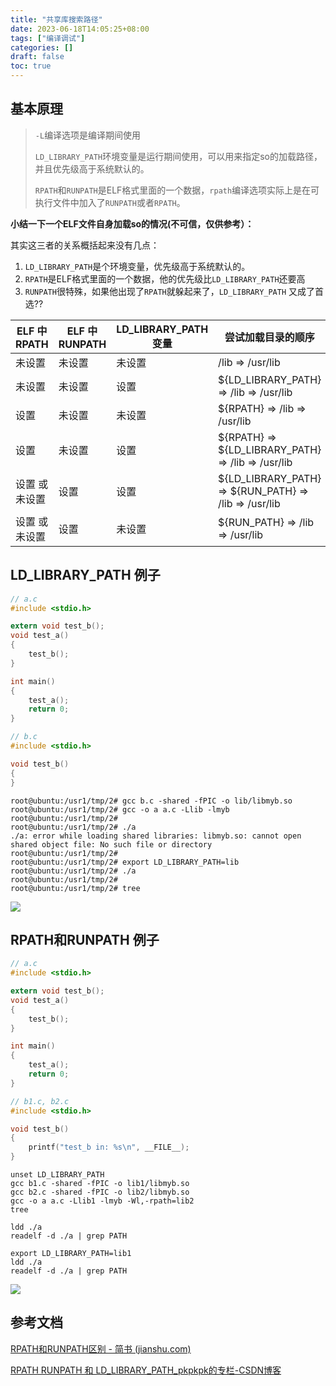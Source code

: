 ```yaml
---
title: "共享库搜索路径"
date: 2023-06-18T14:05:25+08:00
tags: ["编译调试"]
categories: []
draft: false
toc: true
---
```

## 基本原理

> `-L`编译选项是编译期间使用
>
> `LD_LIBRARY_PATH`环境变量是运行期间使用，可以用来指定so的加载路径，并且优先级高于系统默认的。
>
> `RPATH`和`RUNPATH`是ELF格式里面的一个数据，`rpath`编译选项实际上是在可执行文件中加入了`RUNPATH`或者`RPATH`。

**小结一下一个ELF文件自身加载so的情况(不可信，仅供参考）：**

其实这三者的关系概括起来没有几点：

1. `LD_LIBRARY_PATH`是个环境变量，优先级高于系统默认的。
2. `RPATH`是ELF格式里面的一个数据，他的优先级比`LD_LIBRARY_PATH`还要高
3. `RUNPATH`很特殊，如果他出现了`RPATH`就躲起来了，`LD_LIBRARY_PATH` 又成了首选??

| ELF 中 RPATH   | ELF 中 RUNPATH | LD_LIBRARY_PATH 变量 | 尝试加载目录的顺序                                    |
| -------------- | -------------- | -------------------- | ----------------------------------------------------- |
| 未设置         | 未设置         | 未设置               | /lib => /usr/lib                                      |
| 未设置         | 未设置         | 设置                 | ${LD_LIBRARY_PATH} => /lib => /usr/lib                |
| 设置           | 未设置         | 未设置               | ${RPATH} => /lib => /usr/lib                          |
| 设置           | 未设置         | 设置                 | ${RPATH} => ${LD_LIBRARY_PATH} => /lib => /usr/lib    |
| 设置 或 未设置 | 设置           | 设置                 | ${LD_LIBRARY_PATH} => ${RUN_PATH} => /lib => /usr/lib |
| 设置 或 未设置 | 设置           | 未设置               | ${RUN_PATH} => /lib => /usr/lib                       |

## LD_LIBRARY_PATH 例子

```c
// a.c
#include <stdio.h>

extern void test_b();
void test_a()
{
    test_b();
}

int main()
{
    test_a();
    return 0;
}

// b.c
#include <stdio.h>

void test_b()
{
}
```

```shell
root@ubuntu:/usr1/tmp/2# gcc b.c -shared -fPIC -o lib/libmyb.so
root@ubuntu:/usr1/tmp/2# gcc -o a a.c -Llib -lmyb
root@ubuntu:/usr1/tmp/2# 
root@ubuntu:/usr1/tmp/2# ./a
./a: error while loading shared libraries: libmyb.so: cannot open shared object file: No such file or directory
root@ubuntu:/usr1/tmp/2# 
root@ubuntu:/usr1/tmp/2# export LD_LIBRARY_PATH=lib
root@ubuntu:/usr1/tmp/2# ./a
root@ubuntu:/usr1/tmp/2# 
root@ubuntu:/usr1/tmp/2# tree
```

![](https://cdn.jsdelivr.net/gh/devin0x01/myimages@master/githubpages/image_3c2893ebe71c39dfdc4af7dbaa26f2ad.png)

## RPATH和RUNPATH 例子

```c
// a.c
#include <stdio.h>

extern void test_b();
void test_a()
{
    test_b();
}

int main()
{
    test_a();
    return 0;
}

// b1.c, b2.c
#include <stdio.h>

void test_b()
{
    printf("test_b in: %s\n", __FILE__);
}
```

```shell
unset LD_LIBRARY_PATH
gcc b1.c -shared -fPIC -o lib1/libmyb.so
gcc b2.c -shared -fPIC -o lib2/libmyb.so
gcc -o a a.c -Llib1 -lmyb -Wl,-rpath=lib2
tree

ldd ./a
readelf -d ./a | grep PATH

export LD_LIBRARY_PATH=lib1
ldd ./a
readelf -d ./a | grep PATH
```

![](https://cdn.jsdelivr.net/gh/devin0x01/myimages@master/githubpages/image_7ae7dbbcb1732ae63fe6a483fca71f82.png)



## 参考文档

[RPATH和RUNPATH区别 - 简书 (jianshu.com)](https://www.jianshu.com/p/0f25748e6ac7)

[RPATH RUNPATH 和 LD_LIBRARY_PATH_pkpkpk的专栏-CSDN博客](https://blog.csdn.net/pkpkpkcom/article/details/18417249)
